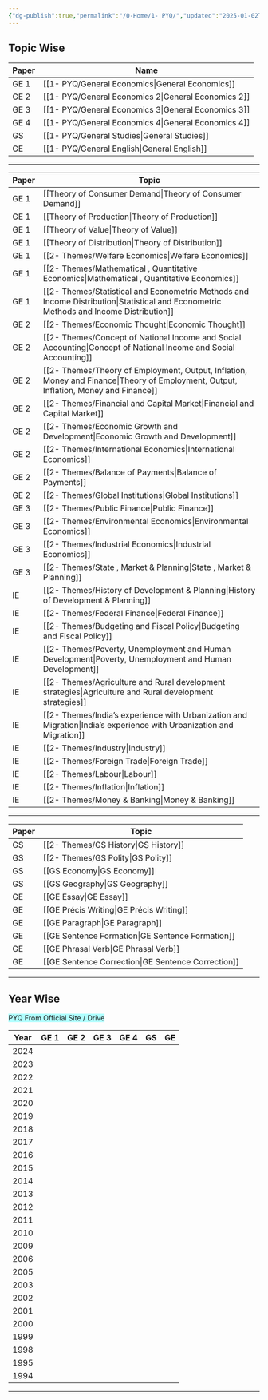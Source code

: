 ```yaml
---
{"dg-publish":true,"permalink":"/0-Home/1- PYQ/","updated":"2025-01-02T19:33:51.789+05:30"}
---
```



## Topic Wise


| Paper | Name                    |
| ----- | ----------------------- |
| GE 1  | [[1- PYQ/General Economics\|General Economics]] |
| GE 2  | [[1- PYQ/General Economics 2\|General Economics 2]] |
| GE 3  | [[1- PYQ/General Economics 3\|General Economics 3]] |
| GE 4  | [[1- PYQ/General Economics 4\|General Economics 4]] |
| GS    | [[1- PYQ/General Studies\|General Studies]]     |
| GE    | [[1- PYQ/General English\|General English]]     |

---


| Paper | Topic                                                           |
| ----- | --------------------------------------------------------------- |
| GE 1  | [[Theory of Consumer Demand\|Theory of Consumer Demand]]                                   |
| GE 1  | [[Theory of Production\|Theory of Production]]                                        |
| GE 1  | [[Theory of Value\|Theory of Value]]                                             |
| GE 1  | [[Theory of Distribution\|Theory of Distribution]]                                      |
| GE 1  | [[2- Themes/Welfare Economics\|Welfare Economics]]                                           |
| GE 1  | [[2- Themes/Mathematical , Quantitative Economics\|Mathematical , Quantitative Economics]]                       |
| GE 1  | [[2- Themes/Statistical and Econometric Methods and Income Distribution\|Statistical and Econometric Methods and Income Distribution]] |
| GE 2  | [[2- Themes/Economic Thought\|Economic Thought]]                                            |
| GE 2  | [[2- Themes/Concept of National Income and Social Accounting\|Concept of National Income and Social Accounting]]            |
| GE 2  | [[2- Themes/Theory of Employment, Output, Inflation, Money and Finance\|Theory of Employment, Output, Inflation, Money and Finance]]  |
| GE 2  | [[2- Themes/Financial and Capital Market\|Financial and Capital Market]]                                |
| GE 2  | [[2- Themes/Economic Growth and Development\|Economic Growth and Development]]                             |
| GE 2  | [[2- Themes/International Economics\|International Economics]]                                     |
| GE 2  | [[2- Themes/Balance of Payments\|Balance of Payments]]                                         |
| GE 2  | [[2- Themes/Global Institutions\|Global Institutions]]                                         |
| GE 3  | [[2- Themes/Public Finance\|Public Finance]]                                              |
| GE 3  | [[2- Themes/Environmental Economics\|Environmental Economics]]                                     |
| GE 3  | [[2- Themes/Industrial Economics\|Industrial Economics]]                                        |
| GE 3  | [[2- Themes/State , Market & Planning\|State , Market & Planning]]                                   |
| IE    | [[2- Themes/History of Development & Planning\|History of Development & Planning]]                           |
| IE    | [[2- Themes/Federal Finance\|Federal Finance]]                                             |
| IE    | [[2- Themes/Budgeting and Fiscal Policy\|Budgeting and Fiscal Policy]]                                 |
| IE    | [[2- Themes/Poverty, Unemployment and Human Development\|Poverty, Unemployment and Human Development]]                 |
| IE    | [[2- Themes/Agriculture and Rural development strategies\|Agriculture and Rural development strategies]]                |
| IE    | [[2- Themes/India’s experience with Urbanization and Migration\|India’s experience with Urbanization and Migration]]          |
| IE    | [[2- Themes/Industry\|Industry]]                                                    |
| IE    | [[2- Themes/Foreign Trade\|Foreign Trade]]                                               |
| IE    | [[2- Themes/Labour\|Labour]]                                                      |
| IE    | [[2- Themes/Inflation\|Inflation]]                                                   |
| IE    | [[2- Themes/Money & Banking\|Money & Banking]]                                             |


---


| Paper | Topic                      |
| ----- | -------------------------- |
| GS    | [[2- Themes/GS History\|GS History]]             |
| GS    | [[2- Themes/GS Polity\|GS Polity]]              |
| GS    | [[GS Economy\|GS Economy]]             |
| GS    | [[GS Geography\|GS Geography]]           |
| GE    | [[GE Essay\|GE Essay]]               |
| GE    | [[GE Précis Writing\|GE Précis Writing]]      |
| GE    | [[GE Paragraph\|GE Paragraph]]           |
| GE    | [[GE Sentence Formation\|GE Sentence Formation]]  |
| GE    | [[GE Phrasal Verb\|GE Phrasal Verb]]        |
| GE    | [[GE Sentence Correction\|GE Sentence Correction]] |


---


## Year Wise 


<span style="background:#b1ffff"> PYQ From Official Site  / Drive</span>

| Year | GE 1 | GE 2 | GE 3 | GE 4 | GS  | GE  |
| ---- | ---- | ---- | ---- | ---- | --- | --- |
| 2024 |      |      |      |      |     |     |
| 2023 |      |      |      |      |     |     |
| 2022 |      |      |      |      |     |     |
| 2021 |      |      |      |      |     |     |
| 2020 |      |      |      |      |     |     |
| 2019 |      |      |      |      |     |     |
| 2018 |      |      |      |      |     |     |
| 2017 |      |      |      |      |     |     |
| 2016 |      |      |      |      |     |     |
| 2015 |      |      |      |      |     |     |
| 2014 |      |      |      |      |     |     |
| 2013 |      |      |      |      |     |     |
| 2012 |      |      |      |      |     |     |
| 2011 |      |      |      |      |     |     |
| 2010 |      |      |      |      |     |     |
| 2009 |      |      |      |      |     |     |
| 2006 |      |      |      |      |     |     |
| 2005 |      |      |      |      |     |     |
| 2003 |      |      |      |      |     |     |
| 2002 |      |      |      |      |     |     |
| 2001 |      |      |      |      |     |     |
| 2000 |      |      |      |      |     |     |
| 1999 |      |      |      |      |     |     |
| 1998 |      |      |      |      |     |     |
| 1995 |      |      |      |      |     |     |
| 1994 |      |      |      |      |     |     |

---
